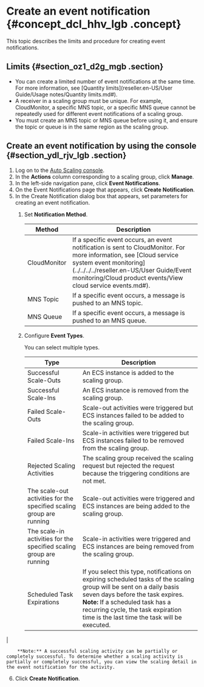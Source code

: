 # Create an event notification {#concept_dcl_hhv_lgb .concept}

This topic describes the limits and procedure for creating event notifications.

## Limits {#section_oz1_d2g_mgb .section}

-   You can create a limited number of event notifications at the same time. For more information, see [Quantity limits](reseller.en-US/User Guide/Usage notes/Quantity limits.md#).
-   A receiver in a scaling group must be unique. For example, CloudMonitor, a specific MNS topic, or a specific MNS queue cannot be repeatedly used for different event notifications of a scaling group.
-   You must create an MNS topic or MNS queue before using it, and ensure the topic or queue is in the same region as the scaling group.

## Create an event notification by using the console {#section_ydl_rjv_lgb .section}

1.  Log on to the [Auto Scaling console](https://partners-intl.console.aliyun.com/#/ess).
2.  In the **Actions** column corresponding to a scaling group, click **Manage**.
3.  In the left-side navigation pane, click **Event Notifications**.
4.  On the Event Notifications page that appears, click **Create Notification**.
5.  In the Create Notification dialog box that appears, set parameters for creating an event notification.
    1.  Set **Notification Method**.

        |Method|Description|
        |------|-----------|
        |CloudMonitor|If a specific event occurs, an event notification is sent to CloudMonitor. For more information, see [Cloud service system event monitoring](../../../../reseller.en-US/User Guide/Event monitoring/Cloud product events/View cloud service events.md#).|
        |MNS Topic|If a specific event occurs, a message is pushed to an MNS topic.|
        |MNS Queue|If a specific event occurs, a message is pushed to an MNS queue.|

    2.  Configure **Event Types**.

        You can select multiple types.

        |Type|Description|
        |----|-----------|
        |Successful Scale-Outs|An ECS instance is added to the scaling group.|
        |Successful Scale-Ins|An ECS instance is removed from the scaling group.|
        |Failed Scale-Outs|Scale-out activities were triggered but ECS instances failed to be added to the scaling group.|
        |Failed Scale-Ins|Scale-in activities were triggered but ECS instances failed to be removed from the scaling group.|
        |Rejected Scaling Activities|The scaling group received the scaling request but rejected the request because the triggering conditions are not met.|
        |The scale-out activities for the specified scaling group are running|Scale-out activities were triggered and ECS instances are being added to the scaling group.|
        |The scale-in activities for the specified scaling group are running|Scale-in activities were triggered and ECS instances are being removed from the scaling group.|
        |Scheduled Task Expirations|If you select this type, notifications on expiring scheduled tasks of the scaling group will be sent on a daily basis seven days before the task expires. **Note:** If a scheduled task has a recurring cycle, the task expiration time is the last time the task will be executed.

 |

        **Note:** A successful scaling activity can be partially or completely successful. To determine whether a scaling activity is partially or completely successful, you can view the scaling detail in the event notification for the activity.

6.  Click **Create Notification**.

